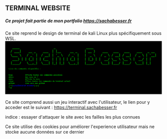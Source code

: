 ## TERMINAL WEBSITE
##### Ce projet fait partie de mon portfolio https://sachabesser.fr

Ce site reprend le design de terminal de kali Linux plus spécifiquement sous WSL.
![image](README/screen1.png)

Ce site comprend aussi un jeu interactif avec l'utilisateur,
le lien pour y acceder est le suivant : https://terminal.sachabesser.fr 

indice : essayer d'attaquer le site avec les failles les plus connues

Ce site utilise des cookies pour améliorer l'experience utilisateur mais ne stocke aucune données sur ce dernier